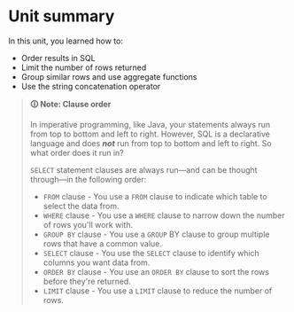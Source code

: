 # Unit summary

In this unit, you learned how to:

-   Order results in SQL
-   Limit the number of rows returned
-   Group similar rows and use aggregate functions
-   Use the string concatenation operator

>**🛈 Note: Clause order**
>
>In imperative programming, like Java, your statements always run from top to bottom and left to right. However, SQL is a declarative language and does **_not_** run from top to bottom and left to right. So what order does it run in?
>
>`SELECT` statement clauses are always run—and can be thought through—in the following order:
>
>-   `FROM` clause - You use a `FROM` clause to indicate which table to select the data from.
>-   `WHERE` clause - You use a `WHERE` clause to narrow down the number of rows you'll work with.
>-   `GROUP BY` clause - You use a `GROUP` BY clause to group multiple rows that have a common value.
>-   `SELECT` clause - You use the `SELECT` clause to identify which columns you want data from.
>-   `ORDER BY` clause - You use an `ORDER BY` clause to sort the rows before they're returned.
>-   `LIMIT` clause - You use a `LIMIT` clause to reduce the number of rows.
